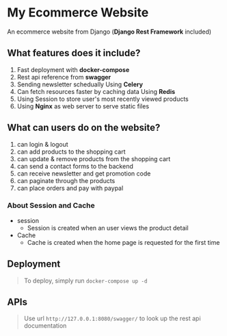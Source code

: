 # My Ecommerce Website

An ecommerce website from Django (__Django Rest Framework__ included)

## What features does it include?

1. Fast deployment with __docker-compose__
2. Rest api reference from __swagger__
3. Sending newsletter schedually Using __Celery__ 
4. Can fetch resources faster by caching data Using __Redis__
5. Using Session to store user's most recently viewed products    
6. Using __Nginx__ as web server to serve static files

## What can users do on the website? 

1. can login & logout 
2. can add products to the shopping cart 
3. can update & remove products from the shopping cart 
4. can send a contact forms to the backend 
5. can receive newsletter and get promotion code 
6. can paginate through the products 
7. can place orders and pay with paypal

### About Session and Cache
- session
    - Session is created when an user views the product detail
- Cache
    - Cache is created when the home page is requested for the first time

## Deployment
> To deploy, simply run `docker-compose up -d`

## APIs 
> Use url `http://127.0.0.1:8080/swagger/` to look up the rest api documentation








